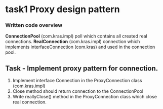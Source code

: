# task1 Proxy design pattern

### Written code overview

**ConnectionPool** (com.kras.impl) poll which contains all created real connections.
**RealConnection** (com.kras.impl) connection which implements interfaceConnection (com.kras) and used in
the connection pool.

## Task - Implement proxy pattern for connection.

1. Implement interface Connection  in the ProxyConnection class (com.kras.impl)
2. Close method should return connection to the ConnectionPool 
3. Write reallyClose() method in the ProxyConnection class which close real connection.


